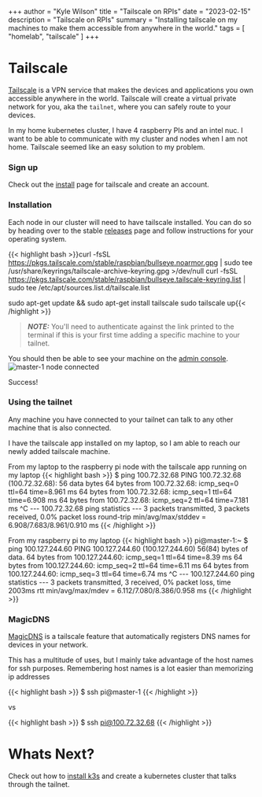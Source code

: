 +++
author = "Kyle Wilson"
title = "Tailscale on RPIs"
date = "2023-02-15"
description = "Tailscale on RPIs"
summary = "Installing tailscale on my machines to make them accessible from anywhere in the world."
tags = [
    "homelab",
    "tailscale"
]
+++

# Tailscale

[Tailscale](https://tailscale.com/kb/1151/what-is-tailscale/) is a VPN service that makes the devices and applications you own accessible anywhere in the world. Tailscale will create a virtual private network for you, aka the `tailnet`, where you can safely route to your devices.

In my home kubernetes cluster, I have 4 raspberry PIs and an intel nuc. I want to be able to communicate with my cluster and nodes when I am not home. Tailscale seemed like an easy solution to my problem.

### Sign up

Check out the [install](https://tailscale.com/kb/1017/install/) page for tailscale and create an account.

### Installation
Each node in our cluster will need to have tailscale installed. You can do so by heading over to the stable [releases](https://pkgs.tailscale.com/stable/) page and follow instructions for your operating system.

{{< highlight bash >}}curl -fsSL https://pkgs.tailscale.com/stable/raspbian/bullseye.noarmor.gpg | sudo tee /usr/share/keyrings/tailscale-archive-keyring.gpg >/dev/null
curl -fsSL https://pkgs.tailscale.com/stable/raspbian/bullseye.tailscale-keyring.list | sudo tee /etc/apt/sources.list.d/tailscale.list

sudo apt-get update && sudo apt-get install tailscale
sudo tailscale up{{< /highlight >}}
> **_NOTE:_**  You'll need to authenticate against the link printed to the terminal if this is your first time adding a specific machine to your tailnet.

You should then be able to see your machine on the [admin console](https://login.tailscale.com/admin/machines).
![master-1 node connected](/images/installing-tailscale/connected-machine.jpeg)

Success!

### Using the tailnet

Any machine you have connected to your tailnet can talk to any other machine that is also connected.

I have the tailscale app installed on my laptop, so I am able to reach our newly added tailscale machine.


From my laptop to the raspberry pi node with the tailscale app running on my laptop
{{< highlight bash >}}
$ ping 100.72.32.68
PING 100.72.32.68 (100.72.32.68): 56 data bytes
64 bytes from 100.72.32.68: icmp_seq=0 ttl=64 time=8.961 ms
64 bytes from 100.72.32.68: icmp_seq=1 ttl=64 time=6.908 ms
64 bytes from 100.72.32.68: icmp_seq=2 ttl=64 time=7.181 ms
^C
--- 100.72.32.68 ping statistics ---
3 packets transmitted, 3 packets received, 0.0% packet loss
round-trip min/avg/max/stddev = 6.908/7.683/8.961/0.910 ms
{{< /highlight >}}

From my raspberry pi to my laptop
{{< highlight bash >}}
pi@master-1:~ $ ping 100.127.244.60
PING 100.127.244.60 (100.127.244.60) 56(84) bytes of data.
64 bytes from 100.127.244.60: icmp_seq=1 ttl=64 time=8.39 ms
64 bytes from 100.127.244.60: icmp_seq=2 ttl=64 time=6.11 ms
64 bytes from 100.127.244.60: icmp_seq=3 ttl=64 time=6.74 ms
^C
--- 100.127.244.60 ping statistics ---
3 packets transmitted, 3 received, 0% packet loss, time 2003ms
rtt min/avg/max/mdev = 6.112/7.080/8.386/0.958 ms
{{< /highlight >}}


### MagicDNS
[MagicDNS](https://tailscale.com/kb/1081/magicdns/) is a tailscale feature that automatically registers DNS names for devices in your network.

This has a multitude of uses, but I mainly take advantage of the host names for ssh purposes. Remembering host names is a lot easier than memorizing ip addresses

{{< highlight bash >}}
$ ssh pi@master-1
{{< /highlight >}}

vs

{{< highlight bash >}}
$ ssh pi@100.72.32.68
{{< /highlight >}}


# Whats Next?

Check out how to [install k3s](/posts/k3s-kubernetes-cluster/) and create a kubernetes cluster that talks through the tailnet.
